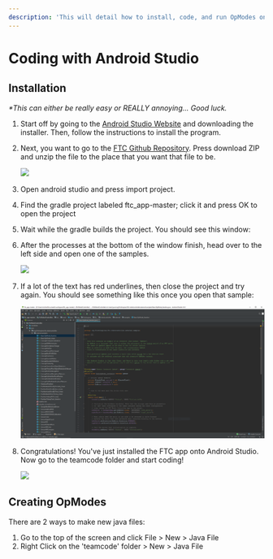 ```yaml
---
description: 'This will detail how to install, code, and run OpModes on Android Studio.'
---
```


# Coding with Android Studio

## Installation

_\*This can either be really easy or REALLY annoying... Good luck._

1. Start off by going to the [Android Studio Website](https://developer.android.com/studio/) and downloading the installer. Then, follow the instructions to install the program.

2. Next, you want to go to the [FTC Github Repository](https://github.com/ftctechnh/ftc_app). Press download ZIP and unzip the file to the place that you want that file to be.

   ![](https://github.com/dragocat/jasper_jaguar_robotics_2018_19/tree/6fe93ad6683bac4efeae1ec2da1a1d86789f9c95/.gitbook/assets/download_ftc_app.png)

3. Open android studio and press import project.

4. Find the gradle project labeled ftc\_app-master; click it and press OK to open the project

5. Wait while the gradle builds the project. You should see this window:

6. After the processes at the bottom of the window finish, head over to the left side and open one of the samples.

   ![](https://github.com/dragocat/jasper_jaguar_robotics_2018_19/tree/6fe93ad6683bac4efeae1ec2da1a1d86789f9c95/.gitbook/assets/tree_view.png)

7. If a lot of the text has red underlines, then close the project and try again. You should see something like this once you open that sample:

   ![](.gitbook/assets/working_example.png)

8. Congratulations! You've just installed the FTC app onto Android Studio. Now go to the teamcode folder and start coding!

   ![](https://github.com/dragocat/jasper_jaguar_robotics_2018_19/tree/6fe93ad6683bac4efeae1ec2da1a1d86789f9c95/.gitbook/assets/start_coding.png)

## Creating OpModes

There are 2 ways to make new java files:

1. Go to the top of the screen and click File &gt; New &gt; Java File
2. Right Click on the 'teamcode' folder &gt; New &gt; Java File

